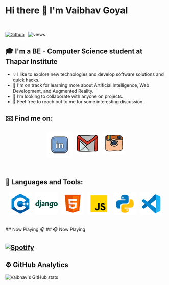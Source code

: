 # Hi there 👋 I'm Vaibhav Goyal 
<br />

[![Github](https://img.shields.io/github/followers/vaibhav-goyal-1610?label=Follow&style=social)](https://github.com/vaibhav-goyal-1610) &nbsp; ![views](https://komarev.com/ghpvc/?username=vaibhav-goyal-1610)

## 🎓 I'm a BE - Computer Science student at Thapar Institute

* 💡  I like to explore new technologies and develop software solutions and quick hacks.
* 🌱  I'm on track for learning more about Artificial Intelligence, Web Development, and Augmented Reality.
* 👯 I’m looking to collaborate with anyone on projects.
* 💬  Feel free to reach out to me for some interesting discussion.

## ✉️ Find me on:

<p align="center">
 <a href="https://www.linkedin.com/in/vaibhav-goyal-782522190/"><img src="lld2.png" alt="LinkedIn" height="80" style="vertical-align:top; margin:4px"></a>
 <a href="mailto:goyal.vaibhav1610@gmail.com"> <img src="gmail.png" alt="" height="70" style="vertical-align:top; margin:4px"></a>
 <a href="https://instagram.com/vaibhav___goyal"> <img src="insta.png" alt="Python" height="70" style="vertical-align:top; margin:4px"></a>
</p>

<br />

## 🧰 Languages and Tools:
<p align="center">
<img src="cpp.png" alt="CPP" height="70" style="vertical-align:top; margin:4px">
<img src="django.png" alt="Django" height="70" style="vertical-align:top; margin:4px">
<img src="html.png" alt="HTML" height="70" style="vertical-align:top; margin:4px">
<img src="js.png" alt="JS" height="70" style="vertical-align:top; margin:4px">


<img src="py.png" alt="PYTHON" height="70" style="vertical-align:top; margin:4px">

<img src="vs.png" alt="Visual Studio" height="70" style="vertical-align:top; margin:4px">
</p>

<br />
## Now Playing 🎧
## 🎧  Now Playing

[![Spotify](https://github-readme-remake.vercel.app/api/spotify)](https://open.spotify.com/user/3h01l0jken7vrhrvroydyx8ke)
<br/>
---
## ⚙️  GitHub Analytics

![Vaibhav's GitHub stats](https://github-readme-stats.vercel.app/api?username=vaibhav-goyal-1610&theme=dark&show_icons=true) &nbsp; <!--![Top Langs](https://github-readme-stats.vercel.app/api/top-langs/?username=vaibhav-goyal-1610&theme=dark)-->

